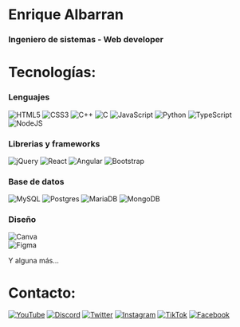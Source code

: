 <!---
enriquejoseap/enriquejoseap is a ✨ special ✨ repository because its `README.md` (this file) appears on your GitHub profile.
You can click the Preview link to take a look at your changes.
--->

# Enrique Albarran
### Ingeniero de sistemas - Web developer


# Tecnologías:

### Lenguajes
![HTML5](https://img.shields.io/badge/html5-%23E34F26.svg?style=for-the-badge&logo=html5&logoColor=white) 
![CSS3](https://img.shields.io/badge/css3-%231572B6.svg?style=for-the-badge&logo=css3&logoColor=white)
![C++](https://img.shields.io/badge/c++-%2300599C.svg?style=for-the-badge&logo=c%2B%2B&logoColor=white) 
![C](https://img.shields.io/badge/c-%2300599C.svg?style=for-the-badge&logo=c&logoColor=white) 
![JavaScript](https://img.shields.io/badge/javascript-%23323330.svg?style=for-the-badge&logo=javascript&logoColor=%23F7DF1E) 
![Python](https://img.shields.io/badge/python-3670A0?style=for-the-badge&logo=python&logoColor=ffdd54) 
![TypeScript](https://img.shields.io/badge/typescript-%23007ACC.svg?style=for-the-badge&logo=typescript&logoColor=white) 
![NodeJS](https://img.shields.io/badge/node.js-6DA55F?style=for-the-badge&logo=node.js&logoColor=white) 

### Librerias y frameworks
![jQuery](https://img.shields.io/badge/jquery-%230769AD.svg?style=for-the-badge&logo=jquery&logoColor=white)
![React](https://img.shields.io/badge/react-%2320232a.svg?style=for-the-badge&logo=react&logoColor=%2361DAFB)
![Angular](https://img.shields.io/badge/angular-%23DD0031.svg?style=for-the-badge&logo=angular&logoColor=white) 
![Bootstrap](https://img.shields.io/badge/bootstrap-%23563D7C.svg?style=for-the-badge&logo=bootstrap&logoColor=white) 

### Base de datos
![MySQL](https://img.shields.io/badge/mysql-%2300f.svg?style=for-the-badge&logo=mysql&logoColor=white) 
![Postgres](https://img.shields.io/badge/postgres-%23316192.svg?style=for-the-badge&logo=postgresql&logoColor=white)
![MariaDB](https://img.shields.io/badge/MariaDB-003545?style=for-the-badge&logo=mariadb&logoColor=white) 
![MongoDB](https://img.shields.io/badge/MongoDB-%234ea94b.svg?style=for-the-badge&logo=mongodb&logoColor=white) 

### Diseño
![Canva](https://img.shields.io/badge/Canva-%2300C4CC.svg?style=for-the-badge&logo=Canva&logoColor=white) 	
![Figma](https://img.shields.io/badge/figma-%23F24E1E.svg?style=for-the-badge&logo=figma&logoColor=white) 

Y alguna más...

# Contacto:

[![YouTube](https://img.shields.io/badge/YouTube-enriquejoseap-FF0000?style=for-the-badge&logo=youtube&logoColor=white&labelColor=101010)](https://youtube.com/enriquejoseap)
[![Discord](https://img.shields.io/badge/Discord-enriquejoseap-5865F2?style=for-the-badge&logo=discord&logoColor=white&labelColor=101010)](https://enriquejoseap.com/discord)
[![Twitter](https://img.shields.io/badge/Twitter-@enriquejoseap-1DA1F2?style=for-the-badge&logo=twitter&logoColor=white&labelColor=101010)](https://twitter.com/enriquejoseap)
[![Instagram](https://img.shields.io/badge/Instagram-@enriquejoseap-E4405F?style=for-the-badge&logo=instagram&logoColor=white&labelColor=101010)](https://instagram.com/enriquejoseap)
[![TikTok](https://img.shields.io/badge/TikTok-@enriquejoseap-69C9D0?style=for-the-badge&logo=tiktok&logoColor=white&labelColor=101010)](https://tiktok.com/@enriquejoseap)
[![Facebook](https://img.shields.io/badge/Facebook-@enriquejoseap-1877F2?style=for-the-badge&logo=facebook&logoColor=white&labelColor=101010)](https://facebook.com/enriquejoseap)
</br>
